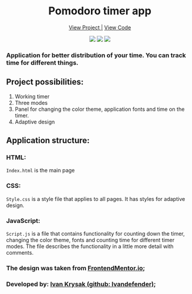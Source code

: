 <h1 align="center">Pomodoro timer app</h1>

<div align="center">
 <a href="">View Project |</a>
 <a href="">View Code</a>
</div>

<p align="center">
<img src="https://img.shields.io/badge/HTML-orange?style=for-the-badge&logo=html&logoColor=orange">
<img src="https://img.shields.io/badge/css-blue?style=for-the-badge&logo=css&logoColor=blue">
<img src="https://img.shields.io/badge/JavaScript-yellow?style=for-the-badge&logo=JavaScript&logoColor=yellow&labelColor=black">
</p>

### **Application for better distribution of your time. You can track time for different things.**

## Project possibilities:

1. Working timer
2. Three modes
3. Panel for changing the color theme, application fonts and time on the timer.
3. Adaptive design

## Application structure:

### HTML:

`Index.html` is the main page

### CSS:

`Style.css` is a style file that applies to all pages. It has styles for adaptive design.

### JavaScript:

`Script.js` is a file that contains functionality for counting down the timer, changing the color theme, fonts and counting time for different timer modes. The file describes the functionality in a little more detail with comments.

### The design was taken from [FrontendMentor.io](https://www.frontendmentor.io/challenges/pomodoro-app-KBFnycJ6G);

### Developed by: [Ivan Krysak (github: Ivandefender)](https://github.com/Ivandefender);